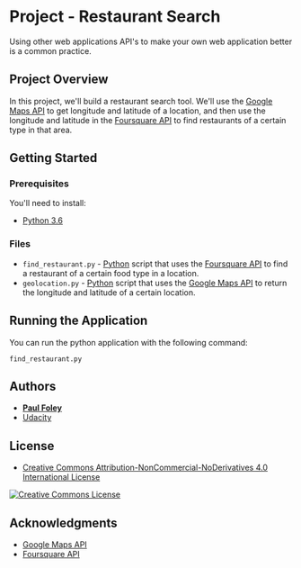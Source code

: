 # Project - Restaurant Search

Using other web applications API's to make your own web application better is a common practice.


## Project Overview

In this project, we'll build a restaurant search tool. We'll use the [Google Maps API](https://developers.google.com/maps/web/) to get longitude and latitude of a location, and then use the longitude and latitude in the [Foursquare API](https://developer.foursquare.com/) to find restaurants of a certain type in that area.


## Getting Started

### Prerequisites
You'll need to install:

* [Python 3.6](https://www.python.org/)

### Files

* `find_restaurant.py` - [Python](https://www.python.org/) script that uses the [Foursquare API](https://developer.foursquare.com/) to find a restaurant of a certain food type in a location.
* `geolocation.py` - [Python](https://www.python.org/) script that uses the [Google Maps API](https://developers.google.com/maps/web/) to return the longitude and latitude of a certain location.

## Running the Application

You can run the python application with the following command:

`find_restaurant.py`


## Authors

* **[Paul Foley](https://github.com/paulfoley)**
* [Udacity](https://www.udacity.com/)


## License

* <a rel="license" href="https://creativecommons.org/licenses/by-nc-nd/4.0/"> Creative Commons Attribution-NonCommercial-NoDerivatives 4.0 International License</a>

<a rel="license" href="https://creativecommons.org/licenses/by-nc-nd/4.0/">
	<img alt="Creative Commons License" style="border-width:0" src="https://i.creativecommons.org/l/by-nc-nd/4.0/88x31.png" />
</a>


## Acknowledgments

* [Google Maps API](https://developers.google.com/maps/web/)
* [Foursquare API](https://developer.foursquare.com/)
